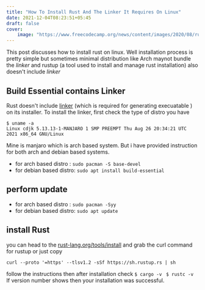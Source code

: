 ```yaml
---
title: "How To Install Rust And The Linker It Requires On Linux"
date: 2021-12-04T08:23:51+05:45
draft: false
cover:
    image: "https://www.freecodecamp.org/news/content/images/2020/08/rust-2.jpg"
---
```

This post discusses how to install rust on linux. Well installation process is pretty simple but sometimes minimal distribution like Arch maynot bundle the *linker* and rustup (a tool used to install and manage rust installation) also doesn't include *linker*

## Build Essential contains Linker

Rust doesn't include [linker](https://en.wikipedia.org/wiki/Linker_(computing)) (which is required for generating execuatable ) on its installer. 
To install the linker,  first check the type of distro you have 
```
$ uname -a 
Linux cdjk 5.13.13-1-MANJARO 1 SMP PREEMPT Thu Aug 26 20:34:21 UTC 2021 x86_64 GNU/Linux
```

Mine is manjaro which is arch based system. But i have provided instruction for both arch and debian based systems. 

- for arch based distro : `sudo pacman -S base-devel`
- for debian based distro: `sudo apt install build-essential`


## perform update
- for arch based distro : `sudo pacman -Syy`
- for debian based distro: `sudo apt update`

## install Rust
you can head to the [rust-lang.org/tools/install](https://www.rust-lang.org/tools/install) and grab the curl command for rustup or just copy 

```
curl --proto '=https' --tlsv1.2 -sSf https://sh.rustup.rs | sh
```

follow the instructions then after installation check
```$ cargo -v ```
```$ rustc -v ```
If version number shows then your installation was successful. 


